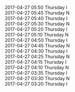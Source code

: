 2017-04-27 05:50 Thursday  I  
2017-04-27 05:45 Thursday  N  
2017-04-27 05:40 Thursday  I  
2017-04-27 05:30 Thursday  N  
2017-04-27 05:20 Thursday  I  
2017-04-27 05:10 Thursday  N  
2017-04-27 04:50 Thursday  I  
2017-04-27 04:45 Thursday  N  
2017-04-27 04:30 Thursday  I  
2017-04-27 04:25 Thursday  N  
2017-04-27 04:15 Thursday  I  
2017-04-27 04:10 Thursday  N  
2017-04-27 03:35 Thursday  I  
2017-04-27 03:30 Thursday  N  
2017-04-27 03:20 Thursday  I  
